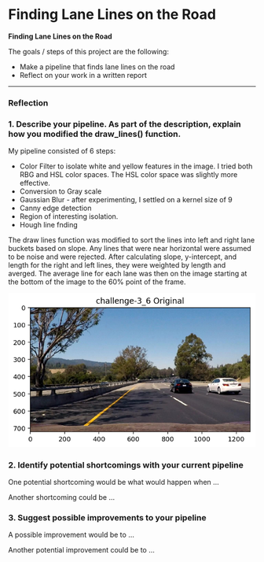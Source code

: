 # **Finding Lane Lines on the Road** 

**Finding Lane Lines on the Road**

The goals / steps of this project are the following:
* Make a pipeline that finds lane lines on the road
* Reflect on your work in a written report


[//]: # (Image References)

[image1]: ./pipeline-images/Challenge_1-3.6-Original.png "Original Image"
[image2]: ./pipeline-images/Challenge_1-3.6-yellow-white-mask.png "HSL White/Yellow Mask"
[image3]: ./pipeline-images/Challenge_1-3.6-color-filtered.png "Color Masked Image"
[image4]: ./pipeline-images/Challenge_1-3.6-grayscale.png "Grayscale Image"
[image5]: ./pipeline-images/Challenge_1-3.6-gaussian.png "Gaussian Kernel Size 9"
[image6]: ./pipeline-images/Challenge_1-3.6-canny-edges.png  "Canny Edge Detection"
[image7]: ./pipeline-images/Challenge_1-3.6-hough_lines.png "Hough Line Finding"
[image8]: ./pipeline-images/Challenge_1-3.6-final.png "Final Image"
---

### Reflection

### 1. Describe your pipeline. As part of the description, explain how you modified the draw_lines() function.

My pipeline consisted of 6 steps:

* Color Filter to isolate white and yellow features in the image.  I tried both RBG and HSL color spaces. The HSL color space was slightly more effective.
* Conversion to Gray scale
* Gaussian Blur - after experimenting, I settled on a kernel size of 9
* Canny edge detection 
* Region of interesting isolation.
* Hough line fnding

The draw lines function was modified to sort the lines into left and right lane buckets based on slope.
Any lines that were near horizontal were assumed to be noise and were rejected.  After calculating slope, 
y-intercept, and length for the right and left lines, they were weighted by length and averged.  The average 
line for each lane was then on the image starting at the bottom of the image to the 60% point of the frame.  


![alt text][image1]


### 2. Identify potential shortcomings with your current pipeline


One potential shortcoming would be what would happen when ... 

Another shortcoming could be ...


### 3. Suggest possible improvements to your pipeline

A possible improvement would be to ...

Another potential improvement could be to ...
